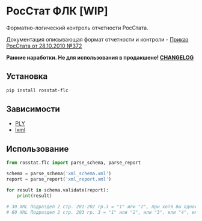 # РосСтат ФЛК [WIP]

Форматно-логический контроль отчетности РосСтата.

Документация описывающая формат отчетности и контроли - [Приказ РосСтата от 28.10.2010 №372](http://www.consultant.ru/document/cons_doc_LAW_115689/)

**Ранние наработки. Не для использования в продакшене! [CHANGELOG](CHANGELOG.md)**

## Установка
```bash
pip install rosstat-flc
```

## Зависимости
* [PLY](https://github.com/dabeaz/ply)
* [lxml](https://github.com/lxml/lxml)

## Использование
```python
from rosstat.flc import parse_schema, parse_report

schema = parse_schema('xml_schema.xml')
report = parse_report('xml_report.xml')

for result in schema.validate(report):
    print(result)

# 30 XML Подраздел 2 стр. 201-202 гр.3 = "1" или "2", при хотя бы одной из стр. 105,106,108,109 гр.3 = 1; слева 1.0 <= справа 0.0 разница 1.0; обязательность да
# 60 XML Подраздел 2 стр. 203 гр. 3 = "1" или "2", или "3", или "4", или "5", или "6", при хотя бы одной из стр. 105,106,108,109 гр.3 = 1; слева 1.0 <= справа 0.0 разница 1.0; обязательность да
```